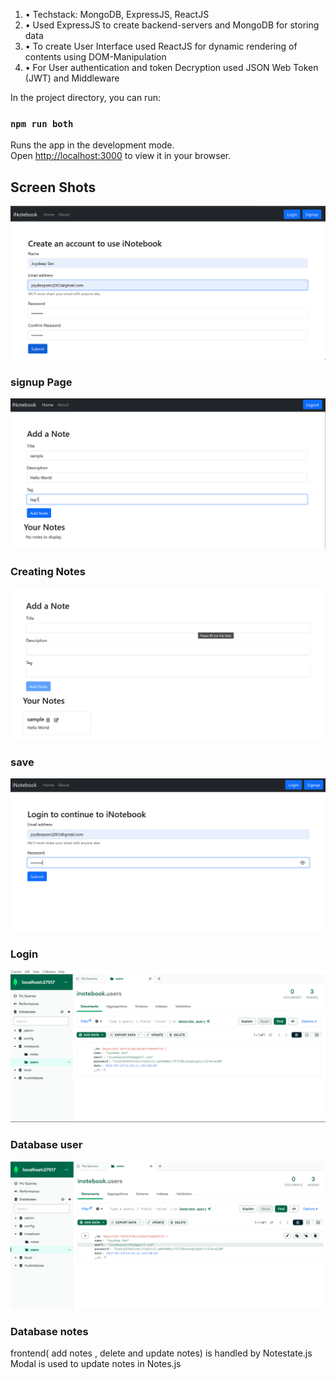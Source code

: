 1.  • Techstack: MongoDB, ExpressJS, ReactJS
2.  • Used ExpressJS to create backend-servers and MongoDB for storing data
3.  • To create User Interface used ReactJS for dynamic rendering of contents using DOM-Manipulation
4.  • For User authentication and token Decryption used JSON Web Token (JWT) and Middleware

In the project directory, you can run:

### `npm run both`

Runs the app in the development mode.\
Open [http://localhost:3000](http://localhost:3000) to view it in your browser.

## Screen Shots


![Screenshot (109)](./Screenshot%201.png)
### signup Page
![Screenshot (110)](./Screenshot%202.png)
### Creating Notes
![Screenshot (111)](./Screenshot%203.png)
### save
![Screenshot (112)](./login.png)
### Login
![Screenshot (113)](./Database_user.png)
### Database user
![Screenshot (114)](./Database_notes.png)
### Database notes


frontend( add notes , delete and update notes) is handled by Notestate.js 
Modal is used to update notes in Notes.js
